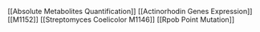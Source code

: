 [[Absolute Metabolites Quantification]]
[[Actinorhodin Genes Expression]]
[[M1152]]
[[Streptomyces Coelicolor M1146]]
[[Rpob Point Mutation]]
